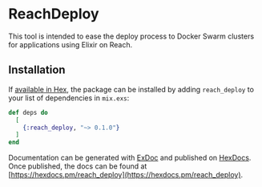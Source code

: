 # ReachDeploy

This tool is intended to ease the deploy process to Docker Swarm clusters for applications using Elixir on Reach. 

## Installation

If [available in Hex](https://hex.pm/docs/publish), the package can be installed
by adding `reach_deploy` to your list of dependencies in `mix.exs`:

```elixir
def deps do
  [
    {:reach_deploy, "~> 0.1.0"}
  ]
end
```

Documentation can be generated with [ExDoc](https://github.com/elixir-lang/ex_doc)
and published on [HexDocs](https://hexdocs.pm). Once published, the docs can
be found at [https://hexdocs.pm/reach_deploy](https://hexdocs.pm/reach_deploy).


